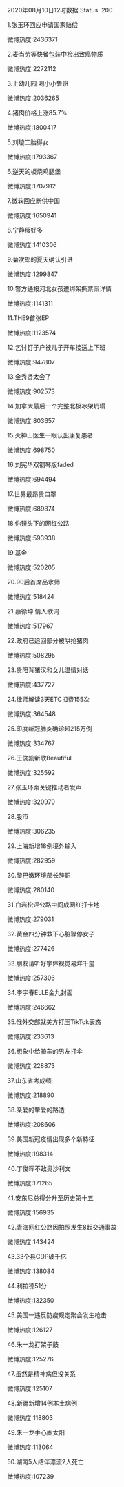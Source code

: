 2020年08月10日12时数据
Status: 200

1.张玉环回应申请国家赔偿

微博热度:2436371

2.麦当劳等快餐包装中检出致癌物质

微博热度:2272112

3.上幼儿园 喝小小鲁班

微博热度:2036265

4.猪肉价格上涨85.7%

微博热度:1800417

5.刘璇二胎得女

微博热度:1793367

6.逆天的板烧鸡腿堡

微博热度:1707912

7.微软回应断供中国

微博热度:1650941

8.宁静瘦好多

微博热度:1410306

9.菊次郎的夏天确认引进

微博热度:1299847

10.警方通报河北女孩遭绑架撕票案详情

微博热度:1141311

11.THE9首张EP

微博热度:1123574

12.乞讨钉子户被儿子开车接送上下班

微博热度:947807

13.金秀贤太会了

微博热度:902573

14.加拿大最后一个完整北极冰架坍塌

微博热度:803657

15.火神山医生一眼认出康复患者

微博热度:698750

16.刘宪华双钢琴版faded

微博热度:694494

17.世界最昂贵口罩

微博热度:689874

18.你镜头下的网红公路

微博热度:593938

19.基金

微博热度:520205

20.90后首席品水师

微博热度:518424

21.蔡徐坤 情人歌词

微博热度:517967

22.政府已追回部分被哄抢猪肉

微博热度:508295

23.贵阳背猪汉和女儿温情对话

微博热度:437727

24.律师解读3天ETC扣费155次

微博热度:364548

25.印度新冠肺炎确诊超215万例

微博热度:334767

26.王俊凯新歌Beautiful

微博热度:325592

27.张玉环案关键推动者发声

微博热度:320979

28.股市

微博热度:306235

29.上海新增18例境外输入

微博热度:282959

30.黎巴嫩环境部长辞职

微博热度:280140

31.白岩松评公路中间成网红打卡地

微博热度:279031

32.黄金四分钟救下心脏骤停女子

微博热度:277426

33.朋友请听好字体视觉易烊千玺

微博热度:257306

34.李宇春ELLE金九封面

微博热度:246662

35.俄外交部就美方打压TikTok表态

微博热度:233613

36.想象中给骑车的男友打伞

微博热度:228873

37.山东省考成绩

微博热度:218890

38.亲爱的挚爱的路透

微博热度:208606

39.美国新冠疫情出现多个新特征

微博热度:198314

40.丁俊晖不敌奥沙利文

微博热度:171265

41.安东尼总得分升至历史第十五

微博热度:156935

42.青海网红公路因拍照发生8起交通事故

微博热度:143424

43.33个县GDP破千亿

微博热度:138084

44.利拉德51分

微博热度:132350

45.美国一违反防疫规定聚会发生枪击

微博热度:126127

46.朱一龙打架子鼓

微博热度:125276

47.虽然是精神病但没关系

微博热度:125107

48.新疆新增14例本土病例

微博热度:118803

49.朱一龙手心画太阳

微博热度:113064

50.湖南5人结伴漂流2人死亡

微博热度:107239


